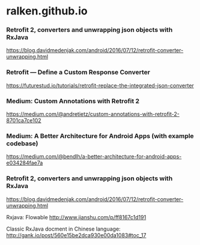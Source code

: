 # ralken.github.io

### Retrofit 2, converters and unwrapping json objects with RxJava
https://blog.davidmedenjak.com/android/2016/07/12/retrofit-converter-unwrapping.html

### Retrofit — Define a Custom Response Converter
https://futurestud.io/tutorials/retrofit-replace-the-integrated-json-converter

### Medium: Custom Annotations with Retrofit 2
https://medium.com/@andretietz/custom-annotations-with-retrofit-2-8701ca7ce102

### Medium: A Better Architecture for Android Apps (with example codebase)
https://medium.com/@bendlh/a-better-architecture-for-android-apps-e034284fae7a

### Retrofit 2, converters and unwrapping json objects with RxJava
https://blog.davidmedenjak.com/android/2016/07/12/retrofit-converter-unwrapping.html

Rxjava: Flowable
http://www.jianshu.com/p/ff8167c1d191

Classic RxJava docment in Chinese language:
http://gank.io/post/560e15be2dca930e00da1083#toc_17
